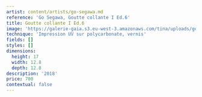 ```yaml
---
artist: content/artists/go-segawa.md
reference: 'Go Segawa, Goutte collante I Ed.6'
title: Goutte collante I Ed.6
image: 'https://galerie-gaia.s3.eu-west-3.amazonaws.com/tina/uploads/go-segawa/galerie-gaia-go segawa-goutte_collante_I_UV_print_2018.jpg'
technique: 'Impression UV sur polycarbonate, vernis'
fields: []
styles: []
dimensions:
  height: 17
  width: 12.8
  depth: 12.8
description: '2018'
price: 700
contextual: false
---
```


